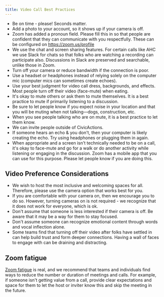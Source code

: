 ```yaml
---
title: Video Call Best Practices
---
```


-   Be on time - please! Seconds matter.
-   Add a photo to your account, so it shows up if your camera is off.
-   Zoom has added a pronoun field. Please fill this in so that people are confident that they can communicate with you respectfully. These can be configured on https://zoom.us/profile
-   We use the chat and screen sharing features. For certain calls like AHC we use Slack for chats so that folks who are watching a recording can participate also. Discussions in Slack are preserved and searchable, unlike those in Zoom.
-   Turn off your camera or reduce bandwidth if the connection is poor.
-   Use a headset or headphones instead of relying solely on the computer mic (computer mics can sometimes create echoes).
-   Use your best judgment for video call dress, backgrounds, and effects. Most people turn off their video (face-mute) when eating.
-   It's okay to mute others or ask them to mute themselves. It is a best practice to mute if primarily listening to a discussion.
-   Be sure to let people know if you expect noise in your location and that you will be muting when not talking—dogs, construction, etc.
-   When you see people talking who are on mute, it is a best practice to let them know.
-   We can invite people outside of CivicActions.
-   If someone hears an echo & you don't, then your computer is likely creating the echo. Try using headphones or plugging them in again.
-   When appropriate and a screen isn't technically needed to be on a call, it's okay to face-mute and go for a walk or do another activity while listening or engaging in the discussion. Zoom has a mobile app that you can use for this purpose. Please let people know if you are doing this.

## Video Preference Considerations

-   We wish to host the most inclusive and welcoming spaces for all. Therefore, please use the camera option that works best for you.
-   If you are comfortable with your camera on, then we encourage you to do so. However, turning cameras on is not required - we recognize that it does not work for everyone, which is ok.
-   Don't assume that someone is less interested if their camera is off. Be aware that it may be a way for them to stay focused.
-   Don't assume someone can recognize emotional content through words and vocal inflection alone.
-   Some teams find that turning off their video after folks have settled in can help build trust and form deeper connections. Having a wall of faces to engage with can be draining and distracting.

## Zoom fatigue

[Zoom fatigue](https://en.wikipedia.org/wiki/Zoom_fatigue) is real, and we recommend that teams and individuals find ways to reduce the number or duration of meetings and calls. For example, if someone isn't getting value from a call, provide clear expectations and space for them to let the host or inviter know this and skip the meeting in the future.
